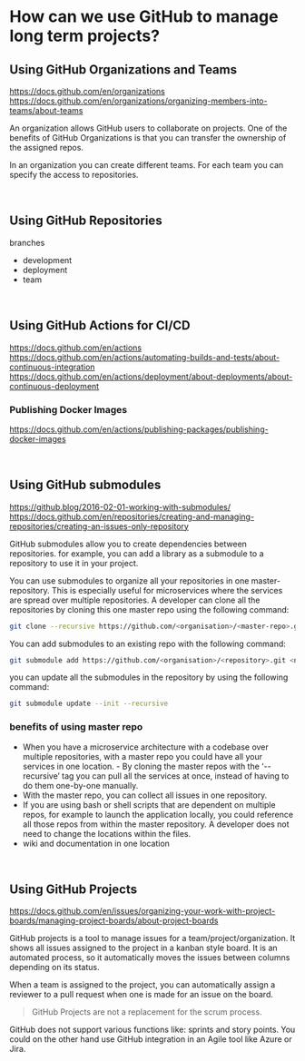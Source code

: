 # How can we use GitHub to manage long term projects?

## Using GitHub Organizations and Teams
https://docs.github.com/en/organizations 
https://docs.github.com/en/organizations/organizing-members-into-teams/about-teams 

An organization allows GitHub users to collaborate on projects. One of the benefits of GitHub Organizations is that you can transfer the ownership of the assigned repos.

In an organization you can create different teams. For each team you can specify the access to repositories.

</br>

## Using GitHub Repositories
branches
- development
- deployment
- team

</br>

## Using GitHub Actions for CI/CD
https://docs.github.com/en/actions 
https://docs.github.com/en/actions/automating-builds-and-tests/about-continuous-integration
https://docs.github.com/en/actions/deployment/about-deployments/about-continuous-deployment 

### Publishing Docker Images
https://docs.github.com/en/actions/publishing-packages/publishing-docker-images 

</br>

## Using GitHub submodules
https://github.blog/2016-02-01-working-with-submodules/ 
https://docs.github.com/en/repositories/creating-and-managing-repositories/creating-an-issues-only-repository 

GitHub submodules allow you to create dependencies between repositories. for example, you can add a library as a submodule to a repository to use it in your project.

You can use submodules to organize all your repositories in one master-repository. This is especially useful for microservices where the services are spread over multiple repositories. A developer can clone all the repositories by cloning this one master repo using the following command:

```bash
git clone --recursive https://github.com/<organisation>/<master-repo>.git
```

You can add submodules to an existing repo with the following command:

```bash
git submodule add https://github.com/<organisation>/<repository>.git <name>
```

you can update all the submodules in the repository by using the following command:

```bash
git submodule update --init --recursive
```

### benefits of using master repo
- When you have a microservice architecture with a codebase over multiple repositories, with a master repo you could have all your services in one location. - By cloning the master repos with the ‘--recursive’ tag you can pull all the services at once, instead of having to do them one-by-one manually. 
- With the master repo, you can collect all issues in one repository.
- If you are using bash or shell scripts that are dependent on multiple repos, for example to launch the application locally, you could reference all those repos from within the master repository. A developer does not need to change the locations within the files.
- wiki and documentation in one location

</br>

## Using GitHub Projects
https://docs.github.com/en/issues/organizing-your-work-with-project-boards/managing-project-boards/about-project-boards 

GitHub projects is a tool to manage issues for a team/project/organization. It shows all issues assigned to the project in a kanban style board. It is an automated process, so it automatically moves the issues between columns depending on its status.

When a team is assigned to the project, you can automatically assign a reviewer to a pull request when one is made for an issue on the board.

> GitHub Projects are not a replacement for the scrum process.

GitHub does not support various functions like: sprints and story points. You could on the other hand use GitHub integration in an Agile tool like Azure or Jira.

</br>